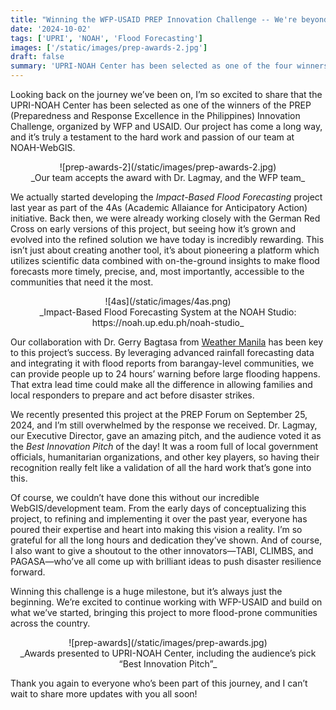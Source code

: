 ```yaml
---
title: "Winning the WFP-USAID PREP Innovation Challenge -- We're beyond grateful!"
date: '2024-10-02'
tags: ['UPRI', 'NOAH', 'Flood Forecasting']
images: ['/static/images/prep-awards-2.jpg']
draft: false
summary: 'UPRI-NOAH Center has been selected as one of the four winners of the PREP Innovation Challenge by WFP and USAID. Our Impact-Based Flood Forecasting project, developed in partnership with Weather Manila, integrates scientific data with community flood reports to provide advanced flood warnings and strengthen disaster resilience in vulnerable communities.'
---
```


Looking back on the journey we’ve been on, I’m so excited to share that the UPRI-NOAH Center has been selected as one of the winners of the PREP (Preparedness and Response Excellence in the Philippines) Innovation Challenge, organized by WFP and USAID. Our project has come a long way, and it’s truly a testament to the hard work and passion of our team at NOAH-WebGIS.

<center>![prep-awards-2](/static/images/prep-awards-2.jpg)</center>
<center>_Our team accepts the award with Dr. Lagmay, and the WFP team_</center>

We actually started developing the _Impact-Based Flood Forecasting_ project last year as part of the 4As (Academic Allaiance for Anticipatory Action) initiative. Back then, we were already working closely with the German Red Cross on early versions of this project, but seeing how it’s grown and evolved into the refined solution we have today is incredibly rewarding. This isn’t just about creating another tool, it’s about pioneering a platform which utilizes scientific data combined with on-the-ground insights to make flood forecasts more timely, precise, and, most importantly, accessible to the communities that need it the most.

<center>![4as](/static/images/4as.png)</center>
<center>_Impact-Based Flood Forecasting System at the NOAH Studio: https://noah.up.edu.ph/noah-studio_</center>

Our collaboration with Dr. Gerry Bagtasa from [Weather Manila](https://x.com/Weather_Manila) has been key to this project’s success. By leveraging advanced rainfall forecasting data and integrating it with flood reports from barangay-level communities, we can provide people up to 24 hours’ warning before large flooding happens. That extra lead time could make all the difference in allowing families and local responders to prepare and act before disaster strikes.

We recently presented this project at the PREP Forum on September 25, 2024, and I’m still overwhelmed by the response we received. Dr. Lagmay, our Executive Director, gave an amazing pitch, and the audience voted it as the _Best Innovation Pitch_ of the day! It was a room full of local government officials, humanitarian organizations, and other key players, so having their recognition really felt like a validation of all the hard work that’s gone into this.

Of course, we couldn’t have done this without our incredible WebGIS/development team. From the early days of conceptualizing this project, to refining and implementing it over the past year, everyone has poured their expertise and heart into making this vision a reality. I’m so grateful for all the long hours and dedication they’ve shown. And of course, I also want to give a shoutout to the other innovators—TABI, CLIMBS, and PAGASA—who’ve all come up with brilliant ideas to push disaster resilience forward.

Winning this challenge is a huge milestone, but it’s always just the beginning. We’re excited to continue working with WFP-USAID and build on what we’ve started, bringing this project to more flood-prone communities across the country.

<center>![prep-awards](/static/images/prep-awards.jpg)</center>
<center>_Awards presented to UPRI-NOAH Center, including the audience’s pick “Best Innovation Pitch”_</center>

Thank you again to everyone who’s been part of this journey, and I can’t wait to share more updates with you all soon!
